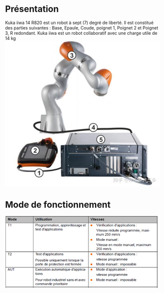# Présentation
Kuka iiwa 14 R820 est un robot à sept (7) degré de liberté. Il est constitué des parties suivantes : 
Base, Epaule, Coude, poignet 1, Poignet 2 et Poignet 3, R redondant.
Kuka iiwa est un robot collaboratif avec une charge utile de 14 kg
  ![kuka iiwa](./Imgs/iiwa.jpg)

# Mode de fonctionnement 

![kuka iiwa](./Imgs/mode.png)
